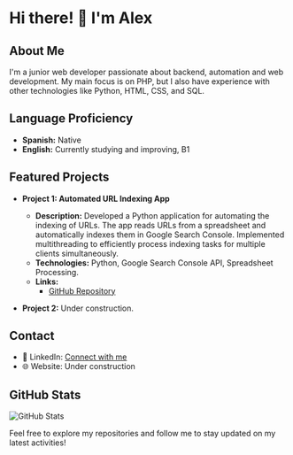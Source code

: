 # Hi there! 👋 I'm Alex

## About Me
I'm a junior web developer passionate about backend, automation and web development. My main focus is on PHP, but I also have experience with other technologies like Python, HTML, CSS, and SQL.
## Language Proficiency

- **Spanish:** Native
- **English:** Currently studying and improving, B1

## Featured Projects
- **Project 1: Automated URL Indexing App**
  - **Description:** Developed a Python application for automating the indexing of URLs. The app reads URLs from a spreadsheet and automatically indexes them in Google Search Console. Implemented multithreading to efficiently process indexing tasks for multiple clients simultaneously.
  - **Technologies:** Python, Google Search Console API, Spreadsheet Processing.
  - **Links:**
    - [GitHub Repository](link_to_repository)

- **Project 2:** Under construction.

## Contact
- 💼 LinkedIn: [Connect with me](https://www.linkedin.com/in/acostaalejandro223/)
- 🌐 Website: Under construction

## GitHub Stats
![GitHub Stats](https://github-readme-stats.vercel.app/api?username=Alejandrodadev&show_icons=true&count_private=true&hide=contribs,prs)

Feel free to explore my repositories and follow me to stay updated on my latest activities!
